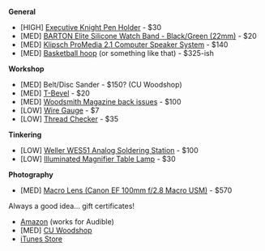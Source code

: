 **General**

- \[HIGH] [Executive Knight Pen Holder](http://www.thinkgeek.com/product/1543/) - $30
- \[MED] [BARTON Elite Silicone Watch Band - Black/Green (22mm)](http://a.co/6YpXS79) - $20
- \[MED] [Klipsch ProMedia 2.1 Computer Speaker System](http://a.co/0xtWHan) - $140
- \[MED] [Basketball hoop](http://a.co/b4vfCIk) (or something like that) - $325-ish

**Workshop**

- \[MED] Belt/Disc Sander - $150? (CU Woodshop)
- \[MED] [T-Bevel](https://www.lowes.com/pd/IRWIN-Hardwood-T-Bevel/50420100) - $20
- \[MED] [Woodsmith Magazine back issues](http://www.woodsmith.com/back-issue-library.php) - $100
- \[LOW] [Wire Gauge](https://www.ifixit.com/Store/Tools/Wire-Gauge/IF145-250-1) - $7
- \[LOW] [Thread Checker](https://www.ifixit.com/Store/Tools/Thread-Checker/IF145-285-1) - $35

**Tinkering**

- \[LOW] [Weller WES51 Analog Soldering Station](http://a.co/acyAMEz) - $100
- \[LOW] [Illuminated Magnifier Table Lamp](https://www.ifixit.com/Store/Tools/Illuminated-Magnifier-Table-Lamp/IF145-038) - $30

**Photography**

- \[MED] [Macro Lens (Canon EF 100mm f/2.8 Macro USM)](http://www.bhphotovideo.com/c/product/194451-USA/Canon_4657A006_100mm_f_2_8_USM_Macro.html) - $570


Always a good idea... gift certificates!

- [Amazon](http://www.amazon.com/gp/gc/ref=topnav_giftcert) (works for Audible)
- \[MED] [CU Woodshop](http://cuwoodshop.com/)
- [iTunes Store](http://store.apple.com/us/browse/home/giftcards/itunes/gallery)
